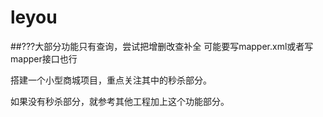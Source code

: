 # leyou

##???大部分功能只有查询，尝试把增删改查补全  可能要写mapper.xml或者写mapper接口也行

搭建一个小型商城项目，重点关注其中的秒杀部分。

如果没有秒杀部分，就参考其他工程加上这个功能部分。


